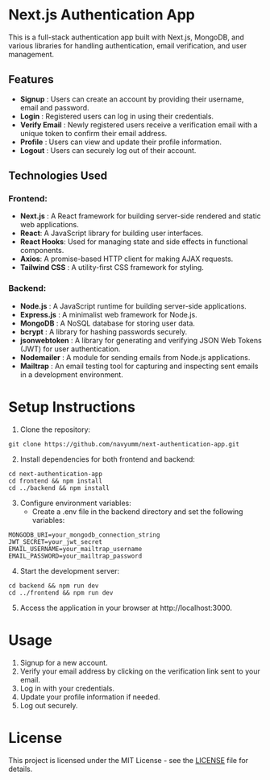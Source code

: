 # Next.js Authentication App

This is a full-stack authentication app built with Next.js, MongoDB, and various libraries for handling authentication, email verification, and user management.

## Features
- **Signup** : Users can create an account by providing their username, email and password.
- **Login** : Registered users can log in using their credentials.
- **Verify Email** : Newly registered users receive a verification email with a unique token to confirm their email address.
- **Profile** : Users can view and update their profile information.
- **Logout** : Users can securely log out of their account.

## Technologies Used
### Frontend:
- **Next.js** : A React framework for building server-side rendered and static web applications.
- **React**: A JavaScript library for building user interfaces.
- **React Hooks**: Used for managing state and side effects in functional components.
- **Axios**: A promise-based HTTP client for making AJAX requests.
- **Tailwind CSS** : A utility-first CSS framework for styling.

### Backend:
- **Node.js** : A JavaScript runtime for building server-side applications.
- **Express.js** : A minimalist web framework for Node.js.
- **MongoDB** : A NoSQL database for storing user data.
- **bcrypt** : A library for hashing passwords securely.
- **jsonwebtoken** : A library for generating and verifying JSON Web Tokens (JWT) for user authentication.
- **Nodemailer** : A module for sending emails from Node.js applications.
- **Mailtrap** : An email testing tool for capturing and inspecting sent emails in a development environment.

# Setup Instructions
1. Clone the repository:
```
git clone https://github.com/navyumm/next-authentication-app.git
```

2. Install dependencies for both frontend and backend:
```
cd next-authentication-app
cd frontend && npm install
cd ../backend && npm install
```

3. Configure environment variables:
    * Create a .env file in the backend directory and set the following variables:

```
MONGODB_URI=your_mongodb_connection_string
JWT_SECRET=your_jwt_secret
EMAIL_USERNAME=your_mailtrap_username
EMAIL_PASSWORD=your_mailtrap_password
```

4. Start the development server:
```
cd backend && npm run dev
cd ../frontend && npm run dev
```

5. Access the application in your browser at http://localhost:3000.


# Usage
1. Signup for a new account.
2. Verify your email address by clicking on the verification link sent to your email.
3. Log in with your credentials.
4. Update your profile information if needed.
5. Log out securely.

# License
This project is licensed under the MIT License - see the [LICENSE](https://)  file for details.
    
